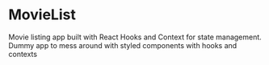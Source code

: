# MovieList
Movie listing app built with React Hooks and Context for state management.
Dummy app to mess around with styled components with hooks and contexts
